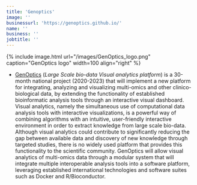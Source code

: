 ```yaml
---
title: 'Genoptics'
image: ''
businessurl: 'https://genoptics.github.io/'
name: ''
business: ''
jobtitle: ''
---
```


{% include image.html url="/images/GenOptics_logo.png" caption="GenOptics logo" width=100 align="right" %}
- [GenOptics](https://github.com/orgs/GeneOptics/) (_Large Scale bio-data Visual analytics platform_) is a 30-month national project (2020-2023) that will implement a new platform for integrating, analyzing and visualizing multi-omics and other clinico-biological data, by extending the functionality of established bioinformatic analysis tools through an interactive visual dashboard. Visual analytics, namely the simultaneous use of computational data analysis tools with interactive visualizations, is a powerful way of combining algorithms with an intuitive, user-friendly interactive environment in order to extract knowledge from large scale bio-data. Although visual analytics could contribute to significantly reducing the gap between available data
and discovery of new knowledge through targeted studies, there is no widely used platform that provides this functionality to the scientific community. GenOptics will allow visual analytics of multi-omics data through a modular system that will integrate multiple interoperable analysis tools into a software platform, leveraging established international technologies and software suites such as Docker and R/Bioconductor.
